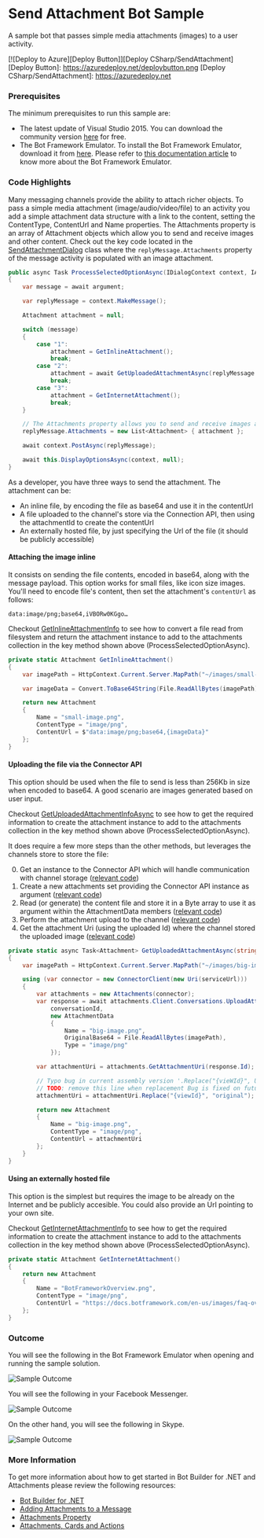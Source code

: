# Send Attachment Bot Sample

A sample bot that passes simple media attachments (images) to a user activity.

[![Deploy to Azure][Deploy Button]][Deploy CSharp/SendAttachment]
[Deploy Button]: https://azuredeploy.net/deploybutton.png
[Deploy CSharp/SendAttachment]: https://azuredeploy.net

### Prerequisites

The minimum prerequisites to run this sample are:
* The latest update of Visual Studio 2015. You can download the community version [here](http://www.visualstudio.com) for free.
* The Bot Framework Emulator. To install the Bot Framework Emulator, download it from [here](https://emulator.botframework.com/). Please refer to [this documentation article](https://github.com/microsoft/botframework-emulator/wiki/Getting-Started) to know more about the Bot Framework Emulator.

### Code Highlights

Many messaging channels provide the ability to attach richer objects. To pass a simple media attachment (image/audio/video/file) to an activity you add a simple attachment data structure with a link to the content, setting the ContentType, ContentUrl and Name properties.
The Attachments property is an array of Attachment objects which allow you to send and receive images and other content. Check out the key code located in the [SendAttachmentDialog](SendAttachmentDialog.cs#L57-L84) class where the `replyMessage.Attachments` property of the message activity is populated with an image attachment.

````C#
public async Task ProcessSelectedOptionAsync(IDialogContext context, IAwaitable<string> argument)
{
    var message = await argument;

    var replyMessage = context.MakeMessage();

    Attachment attachment = null;

    switch (message)
    {
        case "1":
            attachment = GetInlineAttachment();
            break;
        case "2":
            attachment = await GetUploadedAttachmentAsync(replyMessage.ServiceUrl, replyMessage.Conversation.Id);
            break;
        case "3":
            attachment = GetInternetAttachment();
            break;
    }

    // The Attachments property allows you to send and receive images and other content
    replyMessage.Attachments = new List<Attachment> { attachment };

    await context.PostAsync(replyMessage);

    await this.DisplayOptionsAsync(context, null);
}
````

As a developer, you have three ways to send the attachment. The attachment can be:
 - An inline file, by encoding the file as base64 and use it in the contentUrl
 - A file uploaded to the channel's store via the Connection API, then using the attachmentId to create the contentUrl
 - An externally hosted file, by just specifying the Url of the file (it should be publicly accessible)

#### Attaching the image inline

It consists on sending the file contents, encoded in base64, along with the message payload. This option works for small files, like icon size images. 
You'll need to encode file's content, then set the attachment's `contentUrl` as follows:

````
data:image/png;base64,iVBORw0KGgo…
````

Checkout [GetInlineAttachmentInfo](SendAttachmentDialog.cs#L86-L98) to see how to convert a file read from filesystem and return the attachment instance to add to the attachments collection in the key method shown above (ProcessSelectedOptionAsync).

````C#
private static Attachment GetInlineAttachment()
{
    var imagePath = HttpContext.Current.Server.MapPath("~/images/small-image.png");

    var imageData = Convert.ToBase64String(File.ReadAllBytes(imagePath));

    return new Attachment
    {
        Name = "small-image.png",
        ContentType = "image/png",
        ContentUrl = $"data:image/png;base64,{imageData}"
    };
}
````

#### Uploading the file via the Connector API

This option should be used when the file to send is less than 256Kb in size when encoded to base64. A good scenario are images generated based on user input.

Checkout [GetUploadedAttachmentInfoAsync](SendAttachmentDialog.cs#L100-L129) to see how to get the required information to create the attachment instance to add to the attachments collection in the key method shown above (ProcessSelectedOptionAsync).

It does require a few more steps than the other methods, but leverages the channels store to store the file:

0. Get an instance to the Connector API which will handle communication with channel storage ([relevant code](SendAttachmentDialog.cs#L104))
1. Create a new attachments set providing the Connector API instance as argument ([relevant code](SendAttachmentDialog.cs#L106))
2. Read (or generate) the content file and store it in a Byte array to use it as argument within the AttachmentData members ([relevant code](SendAttachmentDialog.cs#L112))
3. Perform the attachment upload to the channel ([relevant code](SendAttachmentDialog.cs#L107))
4. Get the attachment Uri (using the uploaded Id) where the channel stored the uploaded image ([relevant code](SendAttachmentDialog.cs#L116))

````C#
private static async Task<Attachment> GetUploadedAttachmentAsync(string serviceUrl, string conversationId)
{
    var imagePath = HttpContext.Current.Server.MapPath("~/images/big-image.png");

    using (var connector = new ConnectorClient(new Uri(serviceUrl)))
    {
        var attachments = new Attachments(connector);
        var response = await attachments.Client.Conversations.UploadAttachmentAsync(
            conversationId,
            new AttachmentData
            {
                Name = "big-image.png",
                OriginalBase64 = File.ReadAllBytes(imagePath),
                Type = "image/png"
            });

        var attachmentUri = attachments.GetAttachmentUri(response.Id);

        // Typo bug in current assembly version '.Replace("{vieWId}", Uri.EscapeDataString(viewId))'.
        // TODO: remove this line when replacement Bug is fixed on future releases. PR: https://github.com/Microsoft/BotBuilder/pull/2079
        attachmentUri = attachmentUri.Replace("{viewId}", "original");

        return new Attachment
        {
            Name = "big-image.png",
            ContentType = "image/png",
            ContentUrl = attachmentUri
        };
    }
}
````

#### Using an externally hosted file

This option is the simplest but requires the image to be already on the Internet and be publicly accesible.
You could also provide an Url pointing to your own site.

Checkout [GetInternetAttachmentInfo](SendAttachmentDialog.cs#L131-L139) to see how to get the required information to create the attachment instance to add to the attachments collection in the key method shown above (ProcessSelectedOptionAsync).

````C#
private static Attachment GetInternetAttachment()
{
    return new Attachment
    {
        Name = "BotFrameworkOverview.png",
        ContentType = "image/png",
        ContentUrl = "https://docs.botframework.com/en-us/images/faq-overview/botframework_overview_july.png"
    };
}
````

### Outcome

You will see the following in the Bot Framework Emulator when opening and running the sample solution.

![Sample Outcome](images/outcome-emulator.png)

You will see the following in your Facebook Messenger.

![Sample Outcome](images/outcome-facebook.png)

On the other hand, you will see the following in Skype.

![Sample Outcome](images/outcome-skype.png)

### More Information

To get more information about how to get started in Bot Builder for .NET and Attachments please review the following resources:
* [Bot Builder for .NET](https://docs.botframework.com/en-us/csharp/builder/sdkreference/index.html)
* [Adding Attachments to a Message](https://docs.botframework.com/en-us/core-concepts/attachments)
* [Attachments Property](https://docs.botframework.com/en-us/csharp/builder/sdkreference/activities.html#attachmentsproperty)
* [Attachments, Cards and Actions](https://docs.botframework.com/en-us/csharp/builder/sdkreference/attachments.html)
